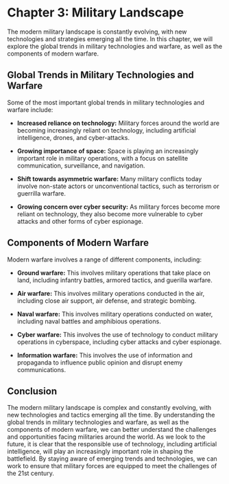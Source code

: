 Chapter 3: Military Landscape
=============================

The modern military landscape is constantly evolving, with new technologies and strategies emerging all the time. In this chapter, we will explore the global trends in military technologies and warfare, as well as the components of modern warfare.

Global Trends in Military Technologies and Warfare
--------------------------------------------------

Some of the most important global trends in military technologies and warfare include:

* **Increased reliance on technology:** Military forces around the world are becoming increasingly reliant on technology, including artificial intelligence, drones, and cyber-attacks.

* **Growing importance of space:** Space is playing an increasingly important role in military operations, with a focus on satellite communication, surveillance, and navigation.

* **Shift towards asymmetric warfare:** Many military conflicts today involve non-state actors or unconventional tactics, such as terrorism or guerrilla warfare.

* **Growing concern over cyber security:** As military forces become more reliant on technology, they also become more vulnerable to cyber attacks and other forms of cyber espionage.

Components of Modern Warfare
----------------------------

Modern warfare involves a range of different components, including:

* **Ground warfare:** This involves military operations that take place on land, including infantry battles, armored tactics, and guerilla warfare.

* **Air warfare:** This involves military operations conducted in the air, including close air support, air defense, and strategic bombing.

* **Naval warfare:** This involves military operations conducted on water, including naval battles and amphibious operations.

* **Cyber warfare:** This involves the use of technology to conduct military operations in cyberspace, including cyber attacks and cyber espionage.

* **Information warfare:** This involves the use of information and propaganda to influence public opinion and disrupt enemy communications.

Conclusion
----------

The modern military landscape is complex and constantly evolving, with new technologies and tactics emerging all the time. By understanding the global trends in military technologies and warfare, as well as the components of modern warfare, we can better understand the challenges and opportunities facing militaries around the world. As we look to the future, it is clear that the responsible use of technology, including artificial intelligence, will play an increasingly important role in shaping the battlefield. By staying aware of emerging trends and technologies, we can work to ensure that military forces are equipped to meet the challenges of the 21st century.
